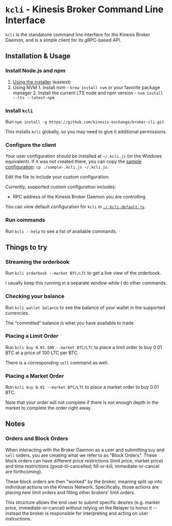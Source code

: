 `kcli` - Kinesis Broker Command Line Interface
==============================================

`kcli` is the standalone command line interface for the Kinesis Broker Daemon, and is a simple client for its gRPC-based API.

Installation & Usage
--------------------

### Install Node.js and npm
  1. [Using the installer](https://nodejs.org/en/download/) (easiest)
  2. Using NVM
    1. Install nvm - `brew install nvm` or your favorite package manager
    2. Install the current LTS node and npm version - `nvm install --lts --latest-npm`

### Install `kcli`
Run `npm install -g https://github.com/kinesis-exchange/broker-cli.git`

This installs `kcli` globally, so you may need to give it additional permissions.

### Configure the client
Your user configuration should be installed at `~/.kcli.js` (or the Windows equivalent).
If it was not created there, you can copy the [sample configuration](./sample-.kcli.js): `cp ./sample-.kcli.js ~/.kcli.js`.

Edit the file to include your custom configuration.

Currently, supported custom configuration includes:
- RPC address of the Kinesis Broker Daemon you are controlling

You can view default configuration for `kcli` in [`./.kcli.default.js`](./.kcli.default.js).

### Run commands
Run `kcli --help` to see a list of available commands.

Things to try
-------------

### Streaming the orderbook
Run `kcli orderbook --market BTC/LTC` to get a live view of the orderbook.

I usually keep this running in a separate window while I do other commands.

### Checking your balance
Run `kcli wallet balance` to see the balance of your wallet in the supported currencies.

The “committed” balance is what you have available to trade.

### Placing a Limit Order
Run `kcli buy 0.01 100 --market BTC/LTC` to place a limit order to buy 0.01 BTC at a price of 100 LTC per BTC.

There is a corresponding `sell` command as well.

### Placing a Market Order
Run `kcli buy 0.01 --market BTC/LTC` to place a market order to buy 0.01 BTC.

Note that your order will not complete if there is not enough depth in the market to complete the order right away.

Notes
-----

### Orders and Block Orders
When interacting with the Broker Daemon as a user and submitting `buy` and `sell` orders, you are creating what we refer to as "Block Orders". These block orders can have different price restrictions (limit price, market price) and time restrictions (good-til-cancelled; fill-or-kill, immediate-or-cancel are forthcoming).

These block orders are then "worked" by the broker, meaning split up into individual actions on the Kinesis Network. Specifically, those actions are placing new limit orders and filling other brokers' limit orders.

This structure allows the end user to submit specific desires (e.g. market price, immediate-or-cancel) without relying on the Relayer to honor it -- instead the broker is responsible for interpreting and acting on user instructions.